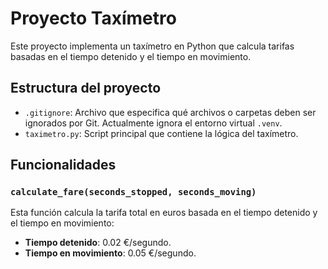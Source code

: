 # Proyecto Taxímetro

Este proyecto implementa un taxímetro en Python que calcula tarifas basadas en el tiempo detenido y el tiempo en movimiento.

## Estructura del proyecto

- `.gitignore`: Archivo que especifica qué archivos o carpetas deben ser ignorados por Git. Actualmente ignora el entorno virtual `.venv`.
- `taximetro.py`: Script principal que contiene la lógica del taxímetro.

## Funcionalidades

### `calculate_fare(seconds_stopped, seconds_moving)`
Esta función calcula la tarifa total en euros basada en el tiempo detenido y el tiempo en movimiento:
- **Tiempo detenido**: 0.02 €/segundo.
- **Tiempo en movimiento**: 0.05 €/segundo.


